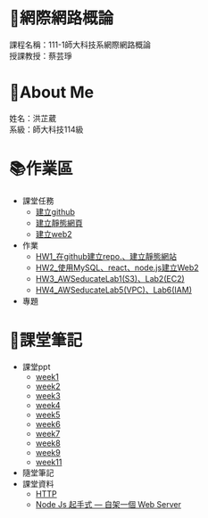 # :rocket:網際網路概論
課程名稱：111-1師大科技系網際網路概論  
授課教授：蔡芸琤
# :bow:About Me
姓名：洪芷葳  
系級：師大科技114級
# :books:作業區
+ 課堂任務
    +   [建立github](https://github.com/WeiweiHung/Web)
    +   [建立靜態網頁](https://weiweihung.github.io/Web/mypage/)
    +   [建立web2](https://github.com/WeiweiHung/Web/tree/main/web2)
+ 作業
    +   [HW1_在github建立repo.、建立靜態網站](https://youtu.be/nGYEkSJOacU)
    +   [HW2_使用MySQL、react、node.js建立Web2](https://youtu.be/SRxwGdF_g6I)
    +   [HW3_AWSeducateLab1(S3)、Lab2(EC2)](https://www.youtube.com/watch?v=m3Z4HbrXcZI)
    +   [HW4_AWSeducateLab5(VPC)、Lab6(IAM)](https://youtu.be/OhVmjd5JlU0)
+ 專題
# :notebook:課堂筆記
+ 課堂ppt  
    +  [week1](https://moodle3.ntnu.edu.tw/pluginfile.php/906185/mod_resource/content/2/1_16%20%E7%B6%B2%E9%9A%9B%E7%B6%B2%E8%B7%AF%E6%A6%82%E8%AB%96.pdf)
    +  [week2](https://moodle3.ntnu.edu.tw/pluginfile.php/906186/mod_resource/content/2/2_16%20%E7%B6%B2%E9%9A%9B%E7%B6%B2%E8%B7%AF%E6%A6%82%E8%AB%96.pdf)
    +  [week3](https://moodle3.ntnu.edu.tw/pluginfile.php/906187/mod_resource/content/2/3_16%20%E7%B6%B2%E9%9A%9B%E7%B6%B2%E8%B7%AF%E6%A6%82%E8%AB%96.pdf)
    +  [week4](https://moodle3.ntnu.edu.tw/pluginfile.php/906188/mod_resource/content/2/4_16%20%E7%B6%B2%E9%9A%9B%E7%B6%B2%E8%B7%AF%E6%A6%82%E8%AB%96.pdf)
    +  [week5](https://moodle3.ntnu.edu.tw/pluginfile.php/906189/mod_resource/content/2/5_16%20%E7%B6%B2%E9%9A%9B%E7%B6%B2%E8%B7%AF%E6%A6%82%E8%AB%96.pdf)
    +  [week6](https://moodle3.ntnu.edu.tw/pluginfile.php/906190/mod_resource/content/3/6_16%20%E7%B6%B2%E9%9A%9B%E7%B6%B2%E8%B7%AF%E6%A6%82%E8%AB%96.pdf)
    +  [week7](https://moodle3.ntnu.edu.tw/pluginfile.php/906191/mod_resource/content/2/7_16%20%E7%B6%B2%E9%9A%9B%E7%B6%B2%E8%B7%AF%E6%A6%82%E8%AB%96.pdf)
    +  [week8](https://moodle3.ntnu.edu.tw/pluginfile.php/906192/mod_resource/content/3/8_16%20%E7%B6%B2%E9%9A%9B%E7%B6%B2%E8%B7%AF%E6%A6%82%E8%AB%96.pdf)
    +  [week9](https://moodle3.ntnu.edu.tw/pluginfile.php/906193/mod_resource/content/1/9_16%20%E7%B6%B2%E9%9A%9B%E7%B6%B2%E8%B7%AF%E6%A6%82%E8%AB%96.pdf)
    +  [week11](https://moodle3.ntnu.edu.tw/pluginfile.php/906117/mod_resource/content/1/11_16%20%E7%B6%B2%E9%9A%9B%E7%B6%B2%E8%B7%AF%E6%A6%82%E8%AB%96.pdf)
+ 隨堂筆記
+ 課堂資料
    +  [HTTP](https://www.youtube.com/playlist?list=PLNYkxOF6rcIC74v_mCLUXbjj7Ng7oTAPE)
    +  [Node Js 起手式 — 自架一個 Web Server](https://bird23074035.medium.com/node-js-%E8%B5%B7%E6%89%8B%E5%BC%8F-%E8%87%AA%E6%9E%B6%E4%B8%80%E5%80%8B-web-server-9672f29a6102)

